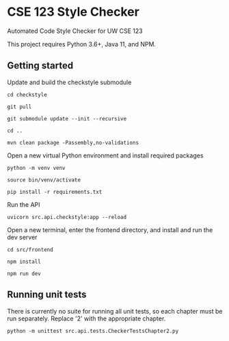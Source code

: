 # CSE 123 Style Checker
Automated Code Style Checker for UW CSE 123

This project requires Python 3.6+, Java 11, and NPM.

## Getting started

Update and build the checkstyle submodule

```
cd checkstyle

git pull

git submodule update --init --recursive

cd ..

mvn clean package -Passembly,no-validations
```

Open a new virtual Python environment and install required packages

```
python -m venv venv

source bin/venv/activate

pip install -r requirements.txt
```

Run the API

```
uvicorn src.api.checkstyle:app --reload
```

Open a new terminal, enter the frontend directory, and install and run the dev server

```
cd src/frontend

npm install

npm run dev
```

## Running unit tests

There is currently no suite for running all unit tests, so each chapter must be run separately.  Replace '2' with the appropriate chapter.

```
python -m unittest src.api.tests.CheckerTestsChapter2.py
```
